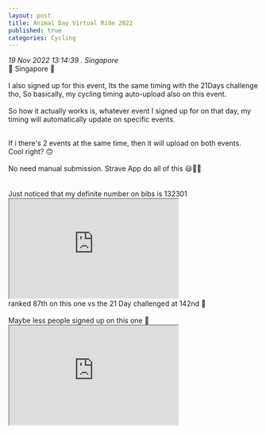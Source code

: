 ```yaml
---
layout: post
title: Animal Day Virtual Ride 2022
published: true
categories: Cycling
---
```

_19 Nov 2022 13:14:39 . Singapore_
<br>
📍 Singapore 📍
<br>
<br>
I also signed up for this event, Its the same timing with the 21Days challenge tho, So basically, my cycling timing auto-upload also on this event.
<br>
<br>
So how it actually works is, whatever event I signed up for on that day, my timing will automatically update on specific events.
<br>
<!--more-->
<br>
If i there's 2 events at the same time, then it will upload on both events.
<br>
Cool right? 🙃
<br>
<br>
No need manual submission. Strave App do all of this 😃👌🏼
<br>
<br>
<br>
Just noticed that my definite number on bibs is 132301
<br>
<iframe src="https://drive.google.com/file/d/1s-XrWzCoW8g6-5esHF6kEIch0sFPsmk2/preview" width="340" height="200" allow="autoplay"></iframe>
<br>
ranked 87th on this one vs the 21 Day challenged at 142nd 🤔
<br>
<br>
Maybe less people signed up on this one 🤭
<br>
<iframe src="https://drive.google.com/file/d/1m_ArT3RFu60XBnukFOJqr6iMYIyfdQ0Z/preview" width="340" height="200" allow="autoplay"></iframe>


